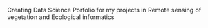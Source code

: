Creating Data Science Porfolio for my projects in Remote sensing of vegetation and Ecological informatics
